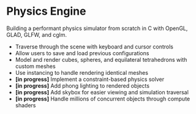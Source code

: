 # Physics Engine
Building a performant physics simulator from scratch in C with OpenGL, GLAD, GLFW, and cglm.
- Traverse through the scene with keyboard and cursor controls
- Allow users to save and load previous configurations
- Model and render cubes, spheres, and equilateral tetrahedrons with custom meshes
- Use instancing to handle rendering identical meshes
- **[in progress]** Implement a constraint-based physics solver
- **[in progress]** Add phong lighting to rendered objects
- **[in progress]** Add skybox for easier viewing and simulation traversal
- **[in progress]** Handle millions of concurrent objects through compute shaders
